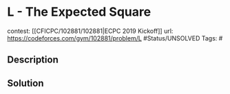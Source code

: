 # L - The Expected Square

contest: [[CFICPC/102881/102881|ECPC 2019 Kickoff]]
url: https://codeforces.com/gym/102881/problem/L
#Status/UNSOLVED
Tags: #

## Description

## Solution

